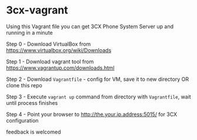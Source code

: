 # 3cx-vagrant

Using this Vagrant file you can get 3CX Phone System Server up and running in a minute

Step 0 - Download VirtualBox from https://www.virtualbox.org/wiki/Downloads

Step 1 - Download vagrant tool from https://www.vagrantup.com/downloads.html

Step 2 - Download ```Vagrantfile``` - config for VM, save it to new directory OR clone this repo

Step 3 - Execute ```vagrant up``` command from directory with ```Vagrantfile```, wait until process finishes

Step 4 - Point your browser to http://the.your.ip.address:5015/ for 3CX configuration

feedback is welcomed
